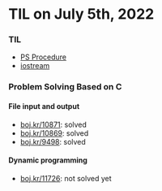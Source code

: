 # **TIL on July 5th, 2022**

### TIL
- [PS Procedure](../../../Computer%20Science/Algorithm/ps-procedure-07-05-2022.md)
- [iostream](./../../../Languages/C/iostream-07-05-2022.md)

### Problem Solving Based on C
#### File input and output
- [boj.kr/10871](../../../Problem%20Solving/boj/File%20input%20and%20output/10871-07-05-2022.cpp): solved
- [boj.kr/10869](../../../Problem%20Solving/boj/File%20input%20and%20output/10869-07-05-2022.cpp): solved
- [boj.kr/9498](../../../Problem%20Solving/boj/File%20input%20and%20output/9498-07-05-2022.cpp): solved

#### Dynamic programming
- [boj.kr/11726](../../../Problem%20Solving/boj/Dynamic%20programming/11726-07-04-2022.cpp): not solved yet